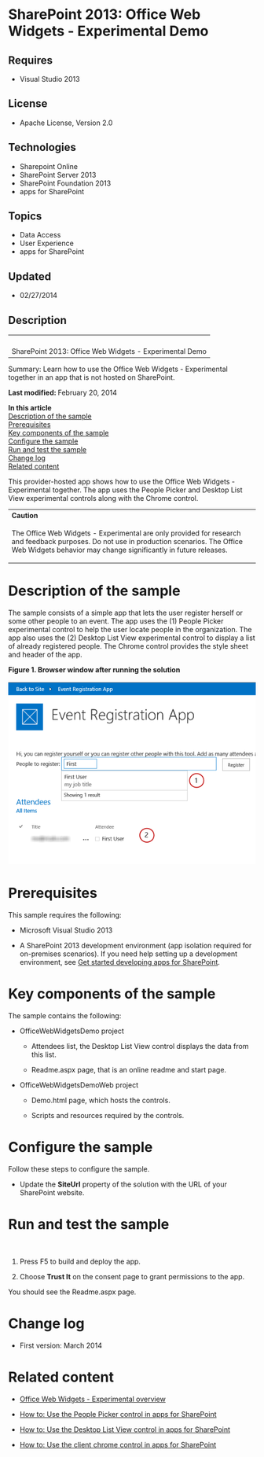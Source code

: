 # SharePoint 2013: Office Web Widgets - Experimental Demo
## Requires
- Visual Studio 2013
## License
- Apache License, Version 2.0
## Technologies
- Sharepoint Online
- SharePoint Server 2013
- SharePoint Foundation 2013
- apps for SharePoint
## Topics
- Data Access
- User Experience
- apps for SharePoint
## Updated
- 02/27/2014
## Description

<div id="header">
<table id="bottomTable" cellspacing="0" cellpadding="0">
<tbody>
<tr id="headerTableRow1">
<td align="left"><span id="runningHeaderText">&nbsp;</span></td>
</tr>
<tr id="headerTableRow2">
<td align="left"><span id="nsrTitle">SharePoint 2013: Office Web Widgets - Experimental Demo</span></td>
</tr>
</tbody>
</table>
</div>
<div id="mainSection">
<div id="mainBody">
<div>
<p><span>Summary:</span> Learn how to use the Office Web Widgets - Experimental together in an app that is not hosted on SharePoint.</p>
</div>
<div>
<p><strong>Last modified: </strong>February 20, 2014</p>
<p><strong>In this article</strong> <br>
<a href="#sectionSection0">Description of the sample</a> <br>
<a href="#sectionSection1">Prerequisites</a> <br>
<a href="#sectionSection2">Key components of the sample</a> <br>
<a href="#sectionSection3">Configure the sample</a> <br>
<a href="#sectionSection4">Run and test the sample</a> <br>
<a href="#sectionSection5">Change log</a> <br>
<a href="#sectionSection6">Related content</a></p>
<p>This provider-hosted app shows how to use the Office Web Widgets - Experimental together. The app uses the People Picker and Desktop List View experimental controls along with the Chrome control.</p>
<div>
<table cellspacing="0" cellpadding="0" width="100%">
<tbody>
<tr>
<th align="left"><strong>Caution</strong> </th>
</tr>
<tr>
<td>
<p>The Office Web Widgets - Experimental are only provided for research and feedback purposes. Do not use in production scenarios. The Office Web Widgets behavior may change significantly in future releases.</p>
</td>
</tr>
</tbody>
</table>
</div>
</div>
<h1>Description of the sample</h1>
<div id="sectionSection0">
<p>The sample consists of a simple app that lets the user register herself or some other people to an event. The app uses the (1) People Picker experimental control to help the user locate people in the organization. The app also uses the (2) Desktop List View
 experimental control to display a list of already registered people. The Chrome control provides the style sheet and header of the app.</p>
<strong>
<div class="caption">Figure 1. Browser window after running the solution</div>
</strong><br>
<strong></strong><img src="109571-image.png" alt=""></div>
<h1>Prerequisites</h1>
<div id="sectionSection1">
<p>This sample requires the following:</p>
<ul>
<li>
<p>Microsoft Visual Studio 2013</p>
</li><li>
<p>A SharePoint 2013 development environment (app isolation required for on-premises scenarios). If you need help setting up a development environment, see
<a href="http://msdn.microsoft.com/library/jj163980.aspx" target="_blank">Get started developing apps for SharePoint</a>.</p>
</li></ul>
</div>
<h1>Key components of the sample</h1>
<div id="sectionSection2">
<p>The sample contains the following:</p>
<ul>
<li>
<p>OfficeWebWidgetsDemo project</p>
<ul>
<li>
<p>Attendees list, the Desktop List View control displays the data from this list.</p>
</li><li>
<p>Readme.aspx page, that is an online readme and start page.</p>
</li></ul>
</li><li>
<p>OfficeWebWidgetsDemoWeb project</p>
<ul>
<li>
<p>Demo.html page, which hosts the controls.</p>
</li><li>
<p>Scripts and resources required by the controls.</p>
</li></ul>
</li></ul>
</div>
<h1>Configure the sample</h1>
<div id="sectionSection3">
<p>Follow these steps to configure the sample.</p>
<ul>
<li>
<p>Update the <strong>SiteUrl</strong> property of the solution with the URL of your SharePoint website.</p>
</li></ul>
</div>
<h1>Run and test the sample</h1>
<div id="sectionSection4">
<p>&nbsp;</p>
<ol>
<li>
<p>Press F5 to build and deploy the app.</p>
</li><li>
<p>Choose <strong><span class="ui">Trust It</span></strong> on the consent page to grant permissions to the app.</p>
</li></ol>
<p>You should see the Readme.aspx page.</p>
</div>
<h1>Change log</h1>
<div id="sectionSection5">
<ul>
<li>
<p>First version: March 2014</p>
</li></ul>
</div>
<h1>Related content</h1>
<div id="sectionSection6">
<ul>
<li>
<p><a href="http://msdn.microsoft.com/library/6ce01956-6bda-45bf-9b4a-cffc0687a913" target="_blank">Office Web Widgets - Experimental overview</a></p>
</li><li>
<p><a href="http://msdn.microsoft.com/library/edc60550-67d2-4230-8e27-06a328c0d1f1" target="_blank">How to: Use the People Picker control in apps for SharePoint</a></p>
</li><li>
<p><a href="http://msdn.microsoft.com/library/b1e26543-9d03-4759-80bf-e6ce729a1b19" target="_blank">How to: Use the Desktop List View control in apps for SharePoint</a></p>
</li><li>
<p><a href="http://msdn.microsoft.com/library/7c2d0812-76e8-44c1-88bf-4a75eb6f82b1" target="_blank">How to: Use the client chrome control in apps for SharePoint</a></p>
</li></ul>
</div>
</div>
</div>
<p>&nbsp;</p>
